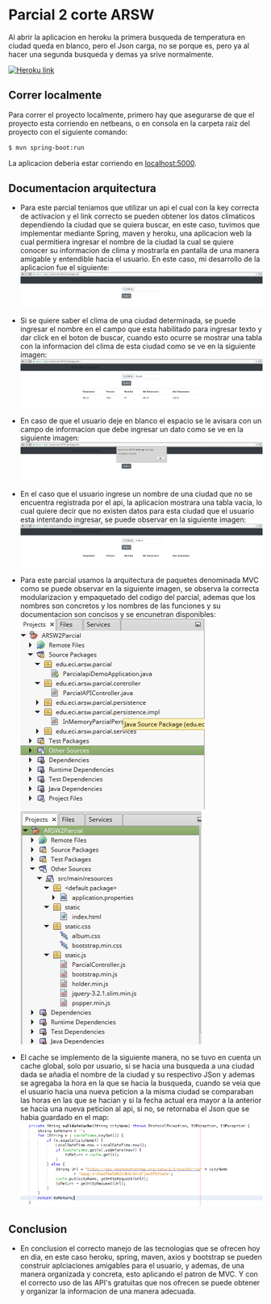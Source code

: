 # Parcial 2 corte ARSW

Al abrir la aplicacion en heroku la primera busqueda de temperatura en ciudad queda en blanco, pero el Json carga, no se porque es, pero ya al hacer una segunda busqueda y demas ya srive normalmente.

[![Heroku link](https://www.herokucdn.com/deploy/button.png)](https://secure-river-96770.herokuapp.com/)

## Correr localmente

Para correr el proyecto localmente, primero hay que asegurarse de que el proyecto esta corriendo en netbeans, o en consola en la carpeta raiz del proyecto con el siguiente comando:

```sh
$ mvn spring-boot:run
```

La aplicacion deberia estar corriendo en [localhost:5000](http://localhost:5000/).

## Documentacion arquitectura

- Para este parcial teniamos que utilizar un api el cual con la key correcta de activacion y el link correcto se pueden obtener los datos climaticos dependiendo la ciudad que se quiera buscar, en este caso, tuvimos que implementar mediante Spring, maven y heroku, una aplicacion web la cual permitiera ingresar el nombre de la ciudad la cual se quiere conocer su informacion de clima y mostrarla en pantalla de una manera amigable y entendible hacia el usuario. En este caso, mi desarrollo de la aplicacion fue el siguiente:
![alt text](https://github.com/ARSWCamiloLopez/ARSWParcial2.1/blob/master/screenshots/Screenshot%20from%202018-10-25%2018-08-39.png)

- Si se quiere saber el clima de una ciudad determinada, se puede ingresar el nombre en el campo que esta habilitado para ingresar texto y dar click en el boton de buscar, cuando esto ocurre se mostrar una tabla con la informacion del clima de esta ciudad como se ve en la siguiente imagen: 
![alt text](https://github.com/ARSWCamiloLopez/ARSWParcial2.1/blob/master/screenshots/Screenshot%20from%202018-10-25%2018-10-19.png)

- En caso de que el usuario deje en blanco el espacio se le avisara con un campo de informacion que debe ingresar un dato como se ve en la siguiente imagen:
![alt text](https://github.com/ARSWCamiloLopez/ARSWParcial2.1/blob/master/screenshots/Screenshot%20from%202018-10-25%2018-14-28.png)

- En el caso que el usuario ingrese un nombre de una ciudad que no se encuentra registrada por el api, la aplicacion mostrara una tabla vacia, lo cual quiere decir que no existen datos para esta ciudad que el usuario esta intentando ingresar, se puede observar en la siguiente imagen:
![alt text](https://github.com/ARSWCamiloLopez/ARSWParcial2.1/blob/master/screenshots/Screenshot%20from%202018-10-25%2018-10-34.png)

- Para este parcial usamos la arquitectura de paquetes denominada MVC como se puede observar en la siguiente imagen, se observa la correcta modularizacion y empaquetado del codigo del parcial, ademas que los nombres son concretos y los nombres de las funciones y su documentacion son concisos y se encunetran disponibles: 
![alt text](https://github.com/ARSWCamiloLopez/ARSWParcial2.1/blob/master/screenshots/Screenshot%20from%202018-10-25%2018-15-06.png)
![alt text](https://github.com/ARSWCamiloLopez/ARSWParcial2.1/blob/master/screenshots/Screenshot%20from%202018-10-25%2018-15-40.png)

- El cache se implemento de la siguiente manera, no se tuvo en cuenta un cache global, solo por usuario, si se hacia una busqueda a una ciudad dada se añadia el nombre de la ciudad y su respectivo JSon y ademas se agregaba la hora en la que se hacia la busqueda, cuando se veia que el usuario hacia una nueva peticion a la misma ciudad se comparaban las horas en las que se hacian y si la fecha actual era mayor a la anterior se hacia una nueva peticion al api, si no, se retornaba el Json que se habia guardado en el map: 
![alt text](https://github.com/ARSWCamiloLopez/ARSWParcial2.1/blob/master/screenshots/Screenshot%20from%202018-10-25%2018-56-41.png)

## Conclusion
- En conclusion el correcto manejo de las tecnologias que se ofrecen hoy en dia, en este caso heroku, spring, maven, axios y bootstrap se pueden construir aplciaciones amigables para el usuario, y ademas, de una manera organizada y concreta, esto aplicando el patron de MVC. Y con el correcto uso de las API's gratuitas que nos ofrecen se puede obtener y organizar la informacion de una manera adecuada.
